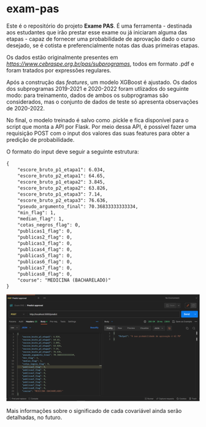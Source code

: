 # exam-pas

Este é o repositório do projeto **Exame PAS**. É uma ferramenta - destinada aos estudantes que irão prestar esse exame ou já iniciaram alguma das etapas - capaz de fornecer uma probabilidade de aprovação dado o curso desejado, se é cotista e preferencialmente notas das duas primeiras etapas.

Os dados estão originalmente presentes em *https://www.cebraspe.org.br/pas/subprogramas*, todos em formato .pdf e foram tratados por expressões regulares. 

Após a construção das *features*, um modelo XGBoost é ajustado. Os dados dos subprogramas 2019-2021 e 2020-2022 foram utlizados do seguinte modo: para treinamento, dados de ambos os subprogramas são considerados, mas o conjunto de dados de teste só apresenta observações de 2020-2022.

No final, o modelo treinado é salvo como .pickle e fica disponível para o script que monta a API por Flask. Por meio dessa API, é possível fazer uma requisição POST com o input dos valores das suas features para obter a predição de probabilidade.

O formato do input deve seguir a seguinte estrutura:

```
{
    "escore_bruto_p1_etapa1": 6.034,
    "escore_bruto_p2_etapa1": 64.65,
    "escore_bruto_p1_etapa2": 3.845,
    "escore_bruto_p2_etapa2": 63.826,
    "escore_bruto_p1_etapa3": 7.14,
    "escore_bruto_p2_etapa3": 76.636,
    "pseudo_argumento_final": 70.36833333333334,
    "min_flag": 1,
    "median_flag": 1,
    "cotas_negros_flag": 0,
    "publicas1_flag": 0,
    "publicas2_flag": 0,
    "publicas3_flag": 0,
    "publicas4_flag": 0,
    "publicas5_flag": 0,
    "publicas6_flag": 0,
    "publicas7_flag": 0,
    "publicas8_flag": 0,
    "course": "MEDICINA (BACHARELADO)"
}
```

![post_example](reports/figures/post_example.PNG)  

Mais informações sobre o significado de cada covariável ainda serão detalhadas, no futuro.